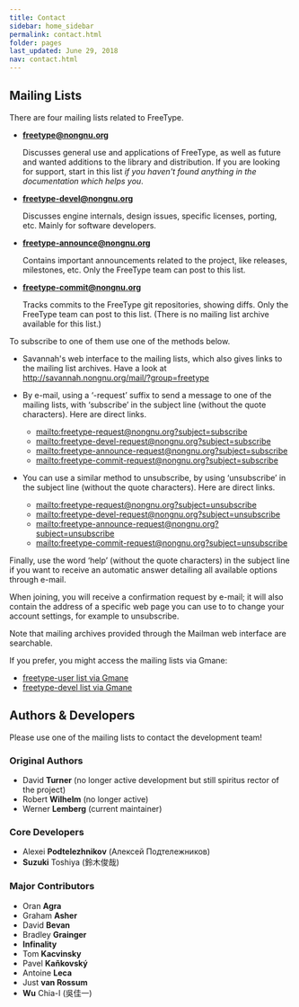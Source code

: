 ```yaml
---
title: Contact
sidebar: home_sidebar
permalink: contact.html
folder: pages
last_updated: June 29, 2018
nav: contact.html
---
```


## Mailing Lists

There are four mailing lists related to FreeType.

*   **freetype@nongnu.org**

    Discusses general use and applications of FreeType, as well as future and wanted additions to the library and distribution. If you are looking for support, start in this list *if you haven't found anything in the documentation which helps you*.

*   **freetype-devel@nongnu.org**

    Discusses engine internals, design issues, specific licenses, porting, etc. Mainly for software developers.

*   **freetype-announce@nongnu.org**
    
    Contains important announcements related to the project, like releases, milestones, etc. Only the FreeType team can post to this list.

*   **freetype-commit@nongnu.org**
    
    Tracks commits to the FreeType git repositories, showing diffs. Only the FreeType team can post to this list. (There is no mailing list archive available for this list.)

To subscribe to one of them use one of the methods below.

* Savannah's web interface to the mailing lists, which also gives links to the mailing list archives. Have a look at <http://savannah.nongnu.org/mail/?group=freetype>

* By e-mail, using a ‘-request’ suffix to send a message to one of the mailing lists, with ‘subscribe’ in the subject line (without the quote characters). Here are direct links.
  * <mailto:freetype-request@nongnu.org?subject=subscribe>
  * <mailto:freetype-devel-request@nongnu.org?subject=subscribe>
  * <mailto:freetype-announce-request@nongnu.org?subject=subscribe>
  * <mailto:freetype-commit-request@nongnu.org?subject=subscribe>

* You can use a similar method to unsubscribe, by using ‘unsubscribe’ in the subject line (without the quote characters). Here are direct links.
  * <mailto:freetype-request@nongnu.org?subject=unsubscribe>
  * <mailto:freetype-devel-request@nongnu.org?subject=unsubscribe>
  * <mailto:freetype-announce-request@nongnu.org?subject=unsubscribe>
  * <mailto:freetype-commit-request@nongnu.org?subject=unsubscribe>

Finally, use the word ‘help’ (without the quote characters) in the subject line if you want to receive an automatic answer detailing all available options through e-mail.

When joining, you will receive a confirmation request by e-mail; it will also contain the address of a specific web page you can use to to change your account settings, for example to unsubscribe.

Note that mailing archives provided through the Mailman web interface are searchable.

If you prefer, you might access the mailing lists via Gmane:

* [freetype-user list via Gmane](http://dir.gmane.org/gmane.comp.fonts.freetype.user)
* [freetype-devel list via Gmane](http://dir.gmane.org/gmane.comp.fonts.freetype.devel)

## Authors & Developers

Please use one of the mailing lists to contact the development team!

### Original Authors

* David **Turner** (no longer active development but still spiritus rector of the project)
* Robert **Wilhelm** (no longer active)
* Werner **Lemberg** (current maintainer)

### Core Developers

* Alexei **Podtelezhnikov** (Алексей Подтележников)
* **Suzuki** Toshiya (鈴木俊哉)

### Major Contributors

* Oran **Agra**
* Graham **Asher**
* David **Bevan**
* Bradley **Grainger**
* **Infinality**
* Tom **Kacvinsky**
* Pavel **Kaňkovský**
* Antoine **Leca**
* Just **van Rossum**
* **Wu** Chia-I (吳佳一)
